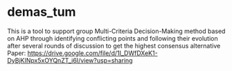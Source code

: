 # demas_tum

This is a tool to support group Multi-Criteria Decision-Making method based on AHP through identifying conflicting points and following their evolution after several rounds of discussion to get the highest consensus alternative </br>
Paper: https://drive.google.com/file/d/1I_DWfDXeK1-DyBjKINpx5xOYQnZT_i6I/view?usp=sharing
